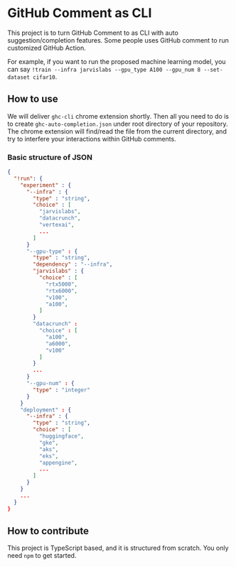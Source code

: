 # GitHub Comment as CLI 

This project is to turn GitHub Comment to as CLI with auto suggestion/completion features. Some people uses GitHub comment to run customized GitHub Action. 

For example, if you want to run the proposed machine learning model, you can say `!train --infra jarvislabs --gpu_type A100 --gpu_num 8 --set-dataset cifar10`. 

## How to use

We will deliver `ghc-cli` chrome extension shortly. Then all you need to do is to create `ghc-auto-completion.json` under root directory of your repository. The chrome extension will find/read the file from the current directory, and try to interfere your interactions within GitHub comments. 

### Basic structure of JSON 

```json
{
  "!run": {
    "experiment" : {
      "--infra" : {
        "type" : "string",
        "choice" : [
          "jarvislabs",
          "datacrunch",
          "vertexai",
          ...
        ]
      }
      "--gpu-type" : {
        "type" : "string",
        "dependency" : "--infra",
        "jarvislabs" : {
          "choice" : [
            "rtx5000",
            "rtx6000",
            "v100",
            "a100",
          ]        
        }
        "datacrunch" : 
          "choice" : [
            "a100",
            "a6000",
            "v100"
          ]
        }
        ...
      }
      "--gpu-num" : {
        "type" : "integer"
      }
    }
    "deployment" : {
      "--infra" : {
        "type" : "string",
        "choice" : [
          "huggingface",
          "gke",
          "aks",
          "eks",
          "appengine",
          ...
        ]
      }
    }
    ...
  }
}
```

## How to contribute

This project is TypeScript based, and it is structured from scratch. You only need `npm` to get started. 

